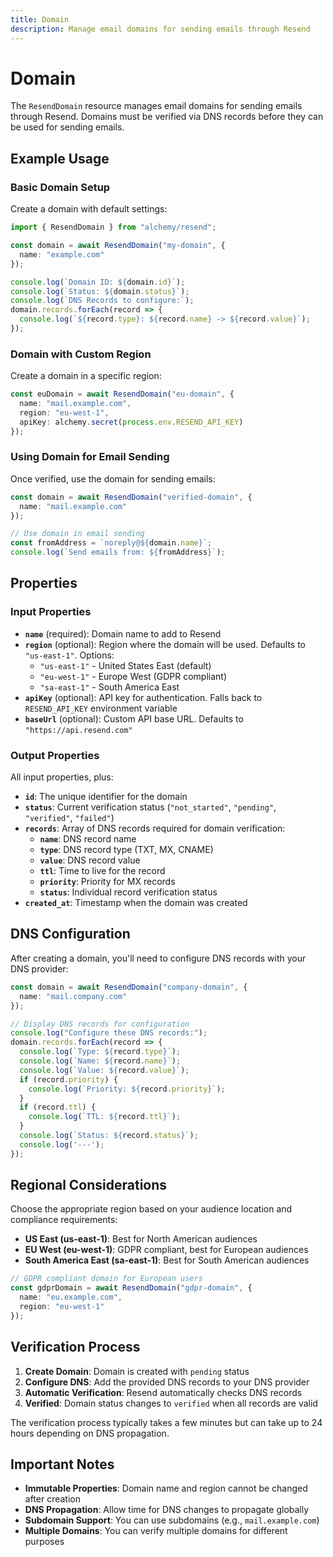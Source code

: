 ```yaml
---
title: Domain
description: Manage email domains for sending emails through Resend
---
```


# Domain

The `ResendDomain` resource manages email domains for sending emails through Resend. Domains must be verified via DNS records before they can be used for sending emails.

## Example Usage

### Basic Domain Setup

Create a domain with default settings:

```ts
import { ResendDomain } from "alchemy/resend";

const domain = await ResendDomain("my-domain", {
  name: "example.com"
});

console.log(`Domain ID: ${domain.id}`);
console.log(`Status: ${domain.status}`);
console.log(`DNS Records to configure:`);
domain.records.forEach(record => {
  console.log(`${record.type}: ${record.name} -> ${record.value}`);
});
```

### Domain with Custom Region

Create a domain in a specific region:

```ts
const euDomain = await ResendDomain("eu-domain", {
  name: "mail.example.com",
  region: "eu-west-1",
  apiKey: alchemy.secret(process.env.RESEND_API_KEY)
});
```

### Using Domain for Email Sending

Once verified, use the domain for sending emails:

```ts
const domain = await ResendDomain("verified-domain", {
  name: "mail.example.com"
});

// Use domain in email sending
const fromAddress = `noreply@${domain.name}`;
console.log(`Send emails from: ${fromAddress}`);
```

## Properties

### Input Properties

- **`name`** (required): Domain name to add to Resend
- **`region`** (optional): Region where the domain will be used. Defaults to `"us-east-1"`. Options:
  - `"us-east-1"` - United States East (default)
  - `"eu-west-1"` - Europe West (GDPR compliant)
  - `"sa-east-1"` - South America East
- **`apiKey`** (optional): API key for authentication. Falls back to `RESEND_API_KEY` environment variable
- **`baseUrl`** (optional): Custom API base URL. Defaults to `"https://api.resend.com"`

### Output Properties

All input properties, plus:

- **`id`**: The unique identifier for the domain
- **`status`**: Current verification status (`"not_started"`, `"pending"`, `"verified"`, `"failed"`)
- **`records`**: Array of DNS records required for domain verification:
  - **`name`**: DNS record name
  - **`type`**: DNS record type (TXT, MX, CNAME)
  - **`value`**: DNS record value
  - **`ttl`**: Time to live for the record
  - **`priority`**: Priority for MX records
  - **`status`**: Individual record verification status
- **`created_at`**: Timestamp when the domain was created

## DNS Configuration

After creating a domain, you'll need to configure DNS records with your DNS provider:

```ts
const domain = await ResendDomain("company-domain", {
  name: "mail.company.com"
});

// Display DNS records for configuration
console.log("Configure these DNS records:");
domain.records.forEach(record => {
  console.log(`Type: ${record.type}`);
  console.log(`Name: ${record.name}`);
  console.log(`Value: ${record.value}`);
  if (record.priority) {
    console.log(`Priority: ${record.priority}`);
  }
  if (record.ttl) {
    console.log(`TTL: ${record.ttl}`);
  }
  console.log(`Status: ${record.status}`);
  console.log('---');
});
```

## Regional Considerations

Choose the appropriate region based on your audience location and compliance requirements:

- **US East (us-east-1)**: Best for North American audiences
- **EU West (eu-west-1)**: GDPR compliant, best for European audiences
- **South America East (sa-east-1)**: Best for South American audiences

```ts
// GDPR compliant domain for European users
const gdprDomain = await ResendDomain("gdpr-domain", {
  name: "eu.example.com",
  region: "eu-west-1"
});
```

## Verification Process

1. **Create Domain**: Domain is created with `pending` status
2. **Configure DNS**: Add the provided DNS records to your DNS provider
3. **Automatic Verification**: Resend automatically checks DNS records
4. **Verified**: Domain status changes to `verified` when all records are valid

The verification process typically takes a few minutes but can take up to 24 hours depending on DNS propagation.

## Important Notes

- **Immutable Properties**: Domain name and region cannot be changed after creation
- **DNS Propagation**: Allow time for DNS changes to propagate globally
- **Subdomain Support**: You can use subdomains (e.g., `mail.example.com`)
- **Multiple Domains**: You can verify multiple domains for different purposes